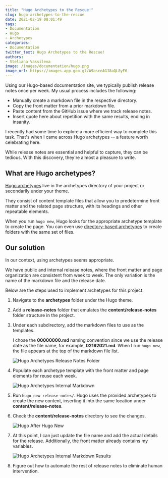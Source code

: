 ```yaml
---
title: "Hugo Archetypes to the Rescue!"
slug: hugo-archetypes-to-the-rescue
date: 2021-02-19 08:01:49
tags:
- Documentation
- Hugo
- Archetypes
categories:
- Documentation
twitter_text: Hugo Archetypes to the Rescue!
authors: 
- Steliana Vassileva
image: /images/documentation/hugo.png
image_url: https://images.app.goo.gl/A9asceAGJ8aQL8yF6
---
```


Using our Hugo-based documentation site, we typically publish release notes once per week. My usual process includes the following:

* Manually create a markdown file in the respective directory.
* Copy the front matter from a prior markdown file.
* Paste content from the GitHub issue where we track release notes.
* Insert quote here about repetition with the same results, ending in insanity.

I recently had some time to explore a more efficient way to complete this task. That's when I came across Hugo archetypes -- a feature worth celebrating here.

While release notes are essential and helpful to capture, they can be tedious. With this discovery, they're almost a pleasure to write.

## What are Hugo archetypes?

[Hugo archetypes](https://gohugo.io/content-management/archetypes/) live in the archetypes directory of your project or secondarily under your theme.

They consist of content template files that allow you to predetermine front matter and the related page structure, with its headings and other repeatable elements.

When you run `hugo new`, Hugo looks for the appropriate archetype template to create the page. You can even use [directory-based archetypes](https://gohugo.io/content-management/archetypes/#directory-based-archetypes) to create folders with the same set of files.

## Our solution

In our context, using archetypes seems appropriate.

We have public and internal release notes, where the front matter and page organization are consistent from week to week. The only variation is the name of the markdown file and the release date.

Below are the steps used to implement archetypes for this project.

1. Navigate to the **archetypes** folder under the Hugo theme.

2. Add a **release-notes** folder that emulates the **content/release-notes** folder structure in the project.

3. Under each subdirectory, add the markdown files to use as the templates.

    I chose the **00000000.md** naming convention since we use the release date as the file name, for example, **02192021.md**. When I run `hugo new`, the file appears at the top of the markdown file list.

    ![Hugo Archetypes Release Notes Folder](/images/documentation/hugo-archetypes-release-notes.png)

4. Populate each archetype template with the front matter and page elements for reuse each week.
   
    ![Hugo Archetypes Internal Markdown](/images/documentation/hugo-archetypes-internal-md.png)

5. Run `hugo new release-notes/`. Hugo uses the provided archetypes to create the new content, inserting it into the same location under **content/release-notes**.

6. Check the **content/release-notes** directory to see the changes.

    ![Hugo After Hugo New](/images/documentation/hugo-archetypes-after-hugo-new.gif)

7. At this point, I can just update the file name and add the actual details for the release. Additionally, the front matter already contains my variables.

    ![Hugo Archetypes Internal Markdown Results](/images/documentation/hugo-archetypes-internal-result-md.png)

8. Figure out how to automate the rest of release notes to eliminate human intervention.
